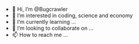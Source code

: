 - 👋 Hi, I’m @Bugcrawler
- 👀 I’m interested in coding, science and economy
- 🌱 I’m currently learning ...
- 💞️ I’m looking to collaborate on ...
- 📫 How to reach me ...

<!---
Bugcrawler/Bugcrawler is a ✨ special ✨ repository because its `README.md` (this file) appears on your GitHub profile.
You can click the Preview link to take a look at your changes.
--->
